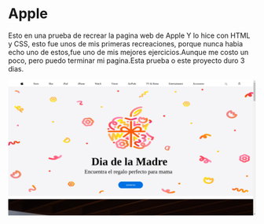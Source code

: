 # Apple

Esto en una prueba de recrear la pagina web de Apple
Y lo hice con HTML y CSS, esto fue unos de mis primeras recreaciones, porque nunca habia echo uno de estos,fue uno de mis mejores ejercicios.Aunque me costo un poco, pero puedo terminar mi pagina.Esta prueba o este proyecto duro 3 dias.

![Demon](image-1.png)